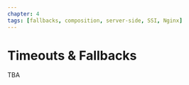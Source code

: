 ```yaml
---
chapter: 4
tags: [fallbacks, composition, server-side, SSI, Nginx]
---
```


# Timeouts & Fallbacks

TBA
